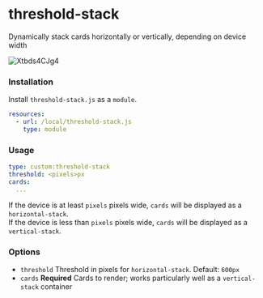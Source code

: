 threshold-stack
===============
Dynamically stack cards horizontally or vertically, depending on device width

![Xtbds4CJg4](https://user-images.githubusercontent.com/34781835/75109445-3b625200-55f1-11ea-83d7-5d234badb5f1.gif)

### Installation
Install `threshold-stack.js` as a `module`.
```yaml
resources:
  - url: /local/threshold-stack.js
    type: module
```

### Usage
```yaml
type: custom:threshold-stack
threshold: <pixels>px
cards:
  ...
```
If the device is at least `pixels` pixels wide, `cards` will be displayed as a `horizontal-stack`.  
If the device is less than `pixels` pixels wide, `cards` will be displayed as a `vertical-stack`.

### Options
- `threshold` Threshold in pixels for `horizontal-stack`. Default: `600px`
- `cards` **Required** Cards to render; works particularly well as a `vertical-stack` container
